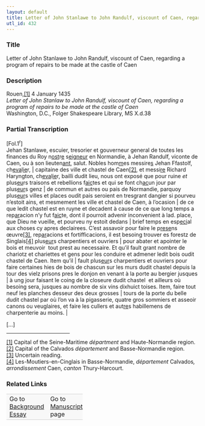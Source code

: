 ```yaml
---  
layout: default  
title: Letter of John Stanlawe to John Randulf, viscount of Caen, regarding a program of repairs to be made at the castle of Caen  
utl_id: 432
---
```


### Title

Letter of John Stanlawe to John Randulf, viscount of Caen, regarding a program of repairs to be made at the castle of Caen

### Description

<p>Rouen,<a href="#_ftn1" name="_ftnref1" title="" id="_ftnref1">[1]</a> 4 January 1435<br /><em>Letter of John Stanlaw to John Randulf, viscount of Caen, regarding a program of repairs to be made at the castle of Caen</em><br />
Washington, D.C., Folger Shakespeare Library, MS X.d.38</p>



### Partial Transcription

<p>[Fol.1<sup>r</sup>]<br />
Jehan Stanlawe, escuier, tresorier et gouverneur general de toutes les finances du Roy n<u>ost</u>r<u>e</u> s<u>eigneur</u> en Normandie, à Jehan Randulf, viconte de Caen, ou à son lieuten<u>ant</u>, salut. Nobles hom<u>m</u>es messire<u>s</u> Jehan Ffastolf, ch<u>eva</u>l<u>ie</u>r, | capitaine des ville et chastel de Caen<a href="#_ftn2" name="_ftnref2" title="" id="_ftnref2">[2]</a>, et messi<u>re</u> Richard Haryngton, ch<u>eva</u>l<u>ie</u>r, bailli dudit lieu, nous ont exposé que pour ruine <em>et</em> plus<u>eu</u>rs traisons et rebellions f<u>aic</u>tes et qui se font ch<u>ac</u>un jour par plus<u>eur</u>s genz | de commun et autres ou pais de Normandie, parquoy plus<u>eur</u>s villes et places oudit pais seroient en tresgrant dangier si pourveu n’estoit ains, et mesmement les ville et chastel de Caen, à l’ocasion | de ce que ledit chastel est en ruyne et decadent à cause de ce que long temps a rep<u>ar</u>acion n’y fut f<u>aic</u>te, dont il pourroit advenir inconvenient à lad. place, que Dieu ne vueille, et pourveu ny estoit dedans | brief temps en esp<u>eci</u>al aux choses cy apres declairees. C’est assavoir pour faire le p<u>rese</u>ns œuvre<a href="#_ftn3" name="_ftnref3" title="" id="_ftnref3">[3]</a>, rep<u>ar</u>acions et fortifficacions, il est besoing trouver es forestz de Singlais<a href="#_ftn4" name="_ftnref4" title="" id="_ftnref4">[4]</a> plus<u>eur</u>s charpentiers et ouvriers | pour abater et apointer le bois et meuvoir  tout prest au necessaire. Et qu’il fault grant nombre de chariotz et chariettes et gens pour les conduire et admener ledit bois oudit chastel de Caen. Item qu’il | fault plus<u>eur</u>s charpentiers et ouvriers pour faire certaines hies de bois de chascun sur les murs dudit chastel depuis la tour des vielz prisons pres le donjon en venant à la porte au bergier jusques | à ung jour faisant le coing de la closeure dudit chastel  et ailleurs où besoing sera, jusques au nombre de six vins dixhuict toises. Item, faire tout neuf les planches desseur des deux grosses | tours de la porte du belle dudit chastel par où l’on va à la pigasserie, quatre gros sommiers et asseoir canons ou veuglaires, et faire les cullers et aut<u>re</u>s habillemens de charpenterie au moins. |</p>
<p>[…]</p>
<div>
<hr align="left" size="1" width="33%" /><div id="ftn1"><a href="#_ftnref1" name="_ftn1" title="" id="_ftn1">[1]</a> Capital of the Seine-Maritime <em>départment</em> and Haute-Normandie region.</div>
<div id="ftn2"><a href="#_ftnref2" name="_ftn2" title="" id="_ftn2">[2]</a> Capital of the Calvados <em>département</em> and Basse-Normandie region.</div>
<div id="ftn3"><a href="#_ftnref3" name="_ftn3" title="" id="_ftn3">[3]</a> Uncertain reading.</div>
<div id="ftn4"><a href="#_ftnref4" name="_ftn4" title="" id="_ftn4">[4]</a> Les-Moutiers-en-Cinglais in Basse-Normandie, <em>département</em> Calvados<em>, arrondissement</em> Caen, <em>canton </em>Thury-Harcourt.</div>
</div>



### Related Links

<table border="0.5" cellpadding="1" cellspacing="1" style="width: 200px; background-color:#F8F8F8;">
    <tbody style="border-color:#ccc">
        <tr style="border-color:#ccc">
            <td>Go to <a href="https://centerfordigitalhumanities.github.io/Newberry-French-paleography/essay/432" target="_blank">Background Essay</a></td>
            <td>Go to <a href="https://centerfordigitalhumanities.github.io/Newberry-French-paleography/www/record.html?id=432" target="_blank">Manuscript</a> page</td>
        </tr>
    </tbody>
</table>
